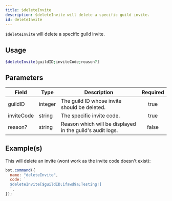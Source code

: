 ```yaml
---
title: $deleteInvite
description: $deleteInvite will delete a specific guild invite.
id: deleteInvite
---
```


`$deleteInvite` will delete a specific guild invite.

## Usage

```php
$deleteInvite[guildID;inviteCode;reason?]
```

## Parameters

| Field      | Type    | Description                                               | Required |
| ---------- | ------- | --------------------------------------------------------- | :------: |
| guildID    | integer | The guild ID whose invite should be deleted.              |   true   |
| inviteCode | string  | The specific invite code.                                 |   true   |
| reason?    | string  | Reason which will be displayed in the guild's audit logs. |  false   |

## Example(s)

This will delete an invite (wont work as the invite code doesn't exist):

```javascript
bot.command({
  name: "deleteInvite",
  code: `
  $deleteInvite[$guildID;ifawd9a;Testing!]
  `,
});
```
